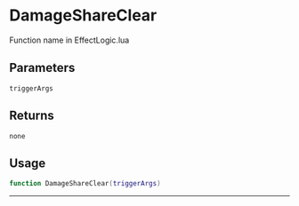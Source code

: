 # DamageShareClear
Function name in EffectLogic.lua
## Parameters
`triggerArgs`
## Returns
`none`
## Usage
```lua
function DamageShareClear(triggerArgs)
```
---
